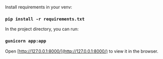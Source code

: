 Install requirements in your venv:

### `pip install -r requirements.txt`

In the project directory, you can run:

### `gunicorn app:app`

Open [http://127.0.0.1:8000/](http://127.0.0.1:8000/) to view it in the browser.
